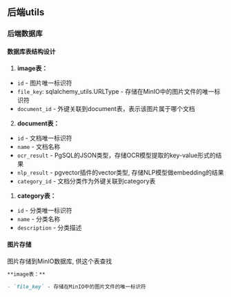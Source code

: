 ## 后端utils

### 后端数据库

#### 数据库表结构设计

1. **image表：**

  - `id` - 图片唯一标识符
  - `file_key`: sqlalchemy_utils.URLType - 存储在MinIO中的图片文件的唯一标识符
  - `document_id` - 外键关联到document表，表示该图片属于哪个文档

2. **document表：**

  - `id` - 文档唯一标识符
  - `name` - 文档名称
  - `ocr_result` - PgSQL的JSON类型，存储OCR模型提取的key-value形式的结果
  - `nlp_result` - pgvector插件的vector类型, 存储NLP模型做embedding的结果
  - `category_id` - 文档分类作为外键关联到category表

1. **category表：**

  - `id` - 分类唯一标识符
  - `name` - 分类名称
  - `description` - 分类描述


#### 图片存储

图片存储到MinIO数据库, 供这个表查找

```markdown
**image表：**

- `file_key` - 存储在MinIO中的图片文件的唯一标识符
```
